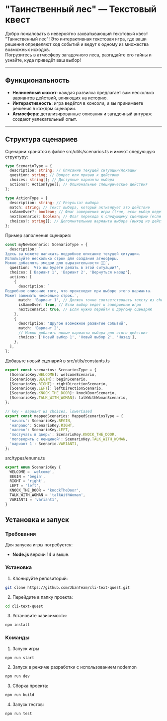 # "Таинственный лес" — Текстовый квест

Добро пожаловать в невероятно захватывающий текстовый квест "Таинственный лес"!
Это интерактивная текстовая игра, где ваши решения определяют ход событий и ведут к одному из множества возможных исходов.  
Погрузитесь в атмосферу загадочного леса, разгадайте его тайны и узнайте, куда приведёт ваш выбор!

---

## Функциональность

- **Нелинейный сюжет**: каждая развилка предлагает вам несколько вариантов действий, влияющих на историю.
- **Интерактивность**: игра ведётся в консоли, и вы принимаете решения в каждом сценарии.
- **Атмосфера**: детализированные описания и загадочный антураж создают увлекательный опыт.

---

## Структура сценариев

Сценарии хранятся в файле src/utils/scenarios.ts и имеют следующую структуру:

```typescript
type ScenarioType = {
  description: string; // Описание текущей ситуации/локации
  question: string; // Вопрос или призыв к действию
  choices: string[]; // Доступные варианты выбора
  actions?: ActionType[]; // Опциональные специфические действия
};

type ActionType = {
  description: string; // Результат выбора
  match: string; // Текст выбора, который активирует это действие
  isGameOver?: boolean; // Флаг завершения игры (true, если выбор ведет к концу)
  nextScenario?: boolean; // Флаг перехода к следующему сценарию (если есть продолжение)
  choices?: string[]; // Дополнительные варианты выбора (выход из действия к сценарию)
};
```

Пример заполнения сценария:

```typescript
const myNewScenario: ScenarioType = {
  description: `
Здесь вы можете написать подробное описание текущей ситуации.
Используйте несколько строк для создания атмосферы.
Можно добавлять эмодзи для выразительности 🌲✨`,
  question: 'Что вы будете делать в этой ситуации?',
  choices: ['Вариант 1', 'Вариант 2', 'Вернуться назад'],
  actions: [
    {
      description: `
Подробное описание того, что происходит при выборе этого варианта.
Может занимать несколько строк.`,
      match: 'Вариант 1', // Должен точно соответствовать тексту из choices
      isGameOver: true, // Если выбор ведет к завершению игры
      nextScenario: true, // Если нужно перейти к другому сценарию
    },
    {
      description: 'Другое возможное развитие событий',
      match: 'Вариант 2',
      // Можно добавить новые варианты выбора для этого действия
      choices: ['Новый выбор 1', 'Новый выбор 2', 'Назад'],
    },
  ],
};
```

Добавьте новый сценарий в src/utils/constants.ts

```typescript
export const scenarios: ScenariosType = {
  [ScenarioKey.WELCOME]: welcomeScenario,
  [ScenarioKey.BEGIN]: beginScenario,
  [ScenarioKey.RIGHT]: rightDirectionScenario,
  [ScenarioKey.LEFT]: leftDirectionScenario,
  [ScenarioKey.KNOCK_THE_DOOR]: knockDoorScenario,
  [ScenarioKey.TALK_WITH_WOMAN]: talkWithWomanScenario,
};

// key - вариант из choices, lowerCased
export const mappedScenarios: MappedScenariosType = {
  'начать': ScenarioKey.BEGIN,
  'направо': ScenarioKey.RIGHT,
  'налево': ScenarioKey.LEFT,
  'постучать в дверь': ScenarioKey.KNOCK_THE_DOOR,
  'поговорить с женщиной': ScenarioKey.TALK_WITH_WOMAN,
  'вариант 1': Scenario.VARIANT1,
};
```

src/types/enums.ts

```typescript
export enum ScenarioKey {
  WELCOME = 'welcome',
  BEGIN = 'begin',
  RIGHT = 'right',
  LEFT = 'left',
  KNOCK_THE_DOOR = 'knockTheDoor',
  TALK_WITH_WOMAN = 'talkWithWoman',
  VARIANT1 = 'variant1',
}
```

## Установка и запуск

### Требования

Для запуска игры потребуется:

- **Node.js** версии 14 и выше.

### Установка

1. Клонируйте репозиторий:

```bash
git clone https://github.com/JbanTeam/cli-text-quest.git
```

2. Перейдите в папку проекта:

```bash
cd cli-text-quest
```

3. Установите зависимости:

```bash
npm install
```

### Команды

1. Запуск игры

```bash
npm run start
```

2. Запуск в режиме разработки с использованием nodemon

```bash
npm run dev
```

3. Сборка проекта:

```bash
npm run build
```

4. Запуск тестов:

```bash
npm run test
```
